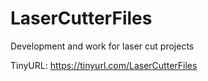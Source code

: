 # LaserCutterFiles
Development and work for laser cut projects

TinyURL: https://tinyurl.com/LaserCutterFiles
